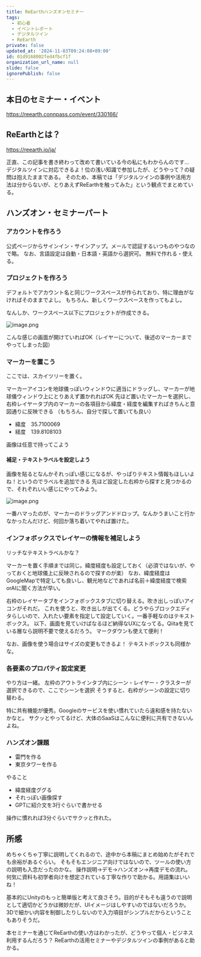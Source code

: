 ```yaml
---
title: ReEarthハンズオンセミナー
tags:
  - 初心者
  - イベントレポート
  - デジタルツイン
  - ReEarth
private: false
updated_at: '2024-11-03T09:24:08+09:00'
id: 01d9168002fed4fbcf1f
organization_url_name: null
slide: false
ignorePublish: false
---
```

## 本日のセミナー・イベント
https://reearth.connpass.com/event/330166/

## ReEarthとは？
https://reearth.io/ja/

正直、この記事を書き終わって改めて書いている今の私にもわからんのです…
デジタルツインに対応できるよ！位の浅い知識で参加したが、どうやって？の疑問は抱えたままである。
そのため、本稿では「デジタルツインの事例や活用方法は分からないが、とりあえずReEarthを触ってみた」という観点でまとめている。

## ハンズオン・セミナーパート
### アカウントを作ろう
公式ページからサインイン・サインアップ。メールで認証するいつものやつなので略。
なお、言語設定は自動・日本語・英語から選択可。
無料で作れる・使える。

### プロジェクトを作ろう
デフォルトでアカウント名と同じワークスペースが作られており、特に理由がなければそのままでよし。
もちろん、新しくワークスペースを作ってもよし。

なんしか、ワークスペース以下にプロジェクトが作成できる。

![image.png](https://qiita-image-store.s3.ap-northeast-1.amazonaws.com/0/122800/af431841-905e-845e-2184-7fd692552540.png)

こんな感じの画面が開けていればOK（レイヤーについて、後述のマーカーまでやってしまった図）

### マーカーを置こう
ここでは、スカイツリーを置く。

マーカーアイコンを地球儀っぽいウィンドウに適当にドラッグし、マーカーが地球儀ウィンドウ上にとりあえず置かれればOK
先ほど置いたマーカーを選択し、右枠レイヤータブ内のマーカーの各項目から緯度・経度を編集すればきちんと意図通りに反映できる
（もちろん、自分で探して置いても良い）

- 緯度　35.7100069
- 経度　139.8108103

画像は任意で持ってこよう

#### 補足・テキストラベルを設定しよう
画像を貼るとなんかそれっぽい感じになるが、やっぱりテキスト情報もほしいよね！というのでラベルを追加できる
先ほど設定した右枠から探すと見つかるので、それぞれいい感じにやってみよう。

![image.png](https://qiita-image-store.s3.ap-northeast-1.amazonaws.com/0/122800/d67abb1c-c70c-8093-35e6-ca0a50103de2.png)

一番ハマったのが、マーカーのドラッグアンドドロップ。なんかうまいこと行かなかったんだけど、何回か落ち着いてやれば置けた。

### インフォボックスでレイヤーの情報を補足しよう
リッチなテキストラベルかな？

マーカーを置く手順までは同じ。緯度経度も設定しておく（必須ではないが、やっておくと地球儀上に反映されるので探すのが楽）
なお、緯度経度はGoogleMapで特定しても良いし、観光地などであれば名前＋緯度経度で検索orAIに聞く方法が早い。

右枠のレイヤータブをインフォボックスタブに切り替える。吹き出しっぽいアイコンがそれだ。
これを使うと、吹き出しが出てくる。どうやらブロックエディタらしいので、入れたい要素を指定して設定していく。一番手軽なのはテキストボックス。
以下、画面を見ていけばなるほど納得なUXになってる。Qiitaを見ている層なら説明不要で使えるだろう。
マークダウンも使えて便利！

なお、画像を使う場合はサイズの変更もできるよ！
テキストボックスも同様かな。

### 各要素のプロパティ設定変更
やり方は一緒。
左枠のアウトラインタブ内にシーン・レイヤー・クラスターが選択できるので、ここでシーンを選択
そうすると、右枠がシーンの設定に切り替わる。

特に共有機能が優秀。Googleのサービスを使い慣れていたら違和感を持たないかなと。
サクッとやってるけど、大体のSaaSはこんなに便利に共有できないんよね。

### ハンズオン課題
- 雷門を作る
- 東京タワーを作る

やること

- 緯度経度ググる
- それっぽい画像探す
- GPTに紹介文を3行ぐらいで書かせる

操作に慣れれば3分ぐらいでサクッと作れた。

## 所感
めちゃくちゃ丁寧に説明してくれるので、途中から本稿にまとめ始めたがそれでも余裕があるぐらい。
そもそもエンジニア向けではないので、ツールの使い方の説明も入念だったのかな。
操作説明→デモ→ハンズオン→再度デモの流れ。
何気に資料も初学者向けを想定されている丁寧な作りで助かる。用語集はいいね！

基本的にUnityのもっと簡単版と考えて良さそう。目的がそもそも違うので説明として適切かどうかは微妙だが、UIイメージはしやすいのではないだろうか。
3Dで細かい内容を制御したりしないので入力項目がシンプルだからということもありそうだ。

本セミナーを通じてReEarthの使い方はわかったが、どうやって個人・ビジネス利用するんだろう？
ReEarthの活用セミナーやデジタルツインの事例があると助かる。

